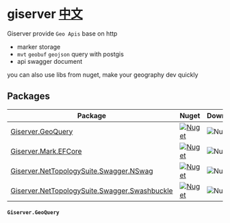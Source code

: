 # giserver [中文](./README.ZH.md)

Giserver provide `Geo Apis` base on http
* marker storage
* `mvt` `geobuf` `geojson` query with postgis
* api swagger document

you can also use libs from nuget, make your geography dev quickly

## Packages
| Package | Nuget | Downloads |
|-|-|-|
|[Giserver.GeoQuery](https://www.nuget.org/packages/Giserver.GeoQuery) | [![Nuget](https://img.shields.io/nuget/v/Giserver.GeoQuery)](https://www.nuget.org/packages/Giserver.GeoQuery) | ![Nuget](https://img.shields.io/nuget/dt/Giserver.GeoQuery)
|[Giserver.Mark.EFCore](https://www.nuget.org/packages/Giserver.Mark.EFCore) | [![Nuget](https://img.shields.io/nuget/v/Giserver.Mark.EFCore)](https://www.nuget.org/packages/Giserver.Mark.EFCore) | ![Nuget](https://img.shields.io/nuget/dt/Giserver.Mark.EFCore)
|[Giserver.NetTopologySuite.Swagger.NSwag](https://www.nuget.org/packages/Giserver.NetTopologySuite.Swagger.NSwag) | [![Nuget](https://img.shields.io/nuget/v/Giserver.NetTopologySuite.Swagger.NSwag)](https://www.nuget.org/packages/Giserver.NetTopologySuite.Swagger.NSwag) | ![Nuget](https://img.shields.io/nuget/dt/Giserver.NetTopologySuite.Swagger.NSwag)
|[Giserver.NetTopologySuite.Swagger.Swashbuckle](https://www.nuget.org/packages/Giserver.NetTopologySuite.Swagger.Swashbuckle) | [![Nuget](https://img.shields.io/nuget/v/Giserver.NetTopologySuite.Swagger.Swashbuckle)](https://www.nuget.org/packages/Giserver.NetTopologySuite.Swagger.Swashbuckle) | ![Nuget](https://img.shields.io/nuget/dt/Giserver.NetTopologySuite.Swagger.Swashbuckle)

#### `Giserver.GeoQuery`
